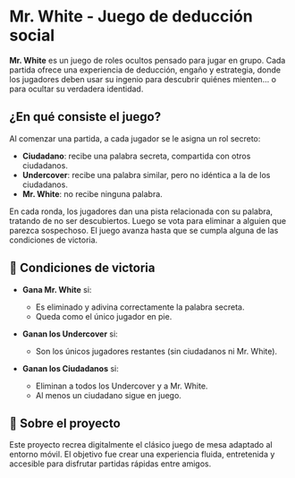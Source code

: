 # Mr. White - Juego de deducción social

**Mr. White** es un juego de roles ocultos pensado para jugar en grupo. Cada partida ofrece una experiencia de deducción, engaño y estrategia, donde los jugadores deben usar su ingenio para descubrir quiénes mienten... o para ocultar su verdadera identidad.

## ¿En qué consiste el juego?

Al comenzar una partida, a cada jugador se le asigna un rol secreto:

- **Ciudadano**: recibe una palabra secreta, compartida con otros ciudadanos.
- **Undercover**: recibe una palabra similar, pero no idéntica a la de los ciudadanos.
- **Mr. White**: no recibe ninguna palabra.

En cada ronda, los jugadores dan una pista relacionada con su palabra, tratando de no ser descubiertos. Luego se vota para eliminar a alguien que parezca sospechoso. El juego avanza hasta que se cumpla alguna de las condiciones de victoria.

## 🏁 Condiciones de victoria

- **Gana Mr. White** si:
  - Es eliminado y adivina correctamente la palabra secreta.
  - Queda como el único jugador en pie.

- **Ganan los Undercover** si:
  - Son los únicos jugadores restantes (sin ciudadanos ni Mr. White).

- **Ganan los Ciudadanos** si:
  - Eliminan a todos los Undercover y a Mr. White.
  - Al menos un ciudadano sigue en juego.

## 👥 Sobre el proyecto

Este proyecto recrea digitalmente el clásico juego de mesa adaptado al entorno móvil. El objetivo fue crear una experiencia fluida, entretenida y accesible para disfrutar partidas rápidas entre amigos.


